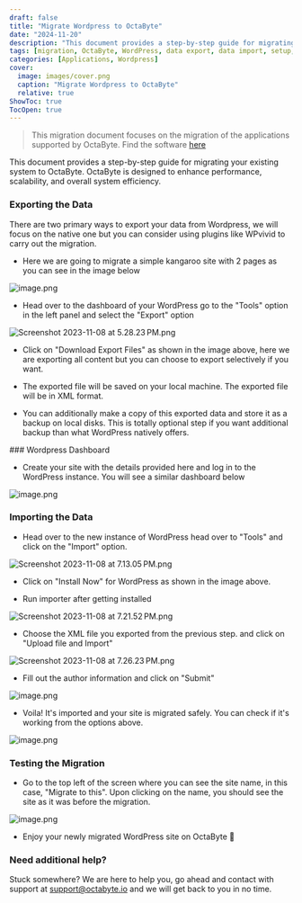 ```yaml
---
draft: false
title: "Migrate Wordpress to OctaByte"
date: "2024-11-20"
description: "This document provides a step-by-step guide for migrating your WordPress site to OctaByte. It covers prerequisites, data export, setup, data import, testing the migration, and offers support for any issues during the process"
tags: [migration, OctaByte, WordPress, data export, data import, setup, support, site migration, scalability, performance]
categories: [Applications, Wordpress]
cover:
  image: images/cover.png
  caption: "Migrate Wordpress to OctaByte"
  relative: true
ShowToc: true
TocOpen: true
---
```




> This migration document focuses on the migration of the applications supported by OctaByte. Find the software [here](https://octabyte.io/applications/cms/wordpress)

This document provides a step\-by\-step guide for migrating your existing system to OctaByte. OctaByte is designed to enhance performance, scalability, and overall system efficiency. 

### Exporting the Data

There are two primary ways to export your data from Wordpress, we will focus on the native one but you can consider using plugins like WPvivid to carry out the migration.

* Here we are going to migrate a simple kangaroo site with 2 pages as you can see in the image below

![image.png](images/image.png)

* Head over to the dashboard of your WordPress go to the "Tools" option in the left panel and select the "Export" option

![Screenshot 2023-11-08 at 5.28.23 PM.png](images/screenshot-2023-11-08-at-5-28-23-pm.png)

* Click on "Download Export Files" as shown in the image above, here we are exporting all content but you can choose to export selectively if you want.

* The exported file will be saved on your local machine. The exported file will be in XML format.

* You can additionally make a copy of this exported data and store it as a backup on local disks. This is totally optional step if you want additional backup than what WordPress natively offers.

### Wordpress Dashboard

* Create your site with the details provided here and log in to the WordPress instance. You will see a similar dashboard below

![image.png](images/dX1image.png)

### Importing the Data

* Head over to the new instance of WordPress head over to "Tools" and click on the "Import" option.

![Screenshot 2023-11-08 at 7.13.05 PM.png](images/screenshot-2023-11-08-at-7-13-05-pm.png)

* Click on "Install Now" for WordPress as shown in the image above.

* Run importer after getting installed

![Screenshot 2023-11-08 at 7.21.52 PM.png](images/screenshot-2023-11-08-at-7-21-52-pm.png)

* Choose the XML file you exported from the previous step. and click on "Upload file and Import"

![Screenshot 2023-11-08 at 7.26.23 PM.png](images/screenshot-2023-11-08-at-7-26-23-pm.png)

* Fill out the author information and click on "Submit"

![image.png](images/JM4image.png)

* Voila! It's imported and your site is migrated safely. You can check if it's working from the options above.

![image.png](images/LM7image.png)

### Testing the Migration

* Go to the top left of the screen where you can see the site name, in this case, "Migrate to this". Upon clicking on the name, you should see the site as it was before the migration.

![image.png](images/hHYimage.png)

* Enjoy your newly migrated WordPress site on OctaByte 🎉


### Need additional help?

Stuck somewhere? We are here to help you, go ahead and contact with support at support@octabyte.io and we will get back to you in no time.



